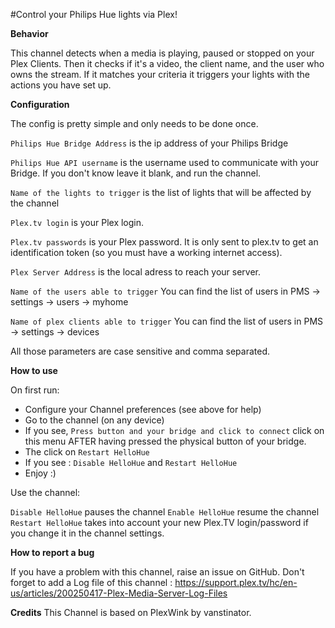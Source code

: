 #Control your Philips Hue lights via Plex!

**Behavior**

This channel detects when a media is playing, paused or stopped on your Plex Clients. Then it checks if it's a video, the client name, and the user who owns the stream. If it matches your criteria it triggers your lights with the actions you have set up.

**Configuration**

The config is pretty simple and only needs to be done once.


`Philips Hue Bridge Address` is the ip address of your Philips Bridge

`Philips Hue API username` is the username used to communicate with your Bridge. If you don't know leave it blank, and run the channel.

`Name of the lights to trigger` is the list of lights that will be affected by the channel

`Plex.tv login` is your Plex login.

`Plex.tv passwords` is your Plex password. It is only sent to plex.tv to get an identification token (so you must have a working internet access).

`Plex Server Address` is the local adress to reach your server.

`Name of the users able to trigger` You can find the list of users in PMS -> settings -> users -> myhome

`Name of plex clients able to trigger` You can find the list of users in PMS -> settings -> devices

All those parameters are case sensitive and comma separated.

**How to use**

On first run:

* Configure your Channel preferences (see above for help)
* Go to the channel (on any device)
* If you see, `Press button and your bridge and click to connect` click on this menu AFTER having pressed the physical button of your bridge.
* The click on `Restart HelloHue`
* If you see : `Disable HelloHue` and `Restart HelloHue`
* Enjoy :)

Use the channel:

`Disable HelloHue` pauses the channel
`Enable HelloHue` resume the channel
`Restart HelloHue` takes into account your new Plex.TV login/password if you change it in the channel settings.

**How to report a bug**

If you have a problem with this channel, raise an issue on GitHub. Don't forget to add a Log file of this channel : https://support.plex.tv/hc/en-us/articles/200250417-Plex-Media-Server-Log-Files

**Credits**
This Channel is based on PlexWink by vanstinator.